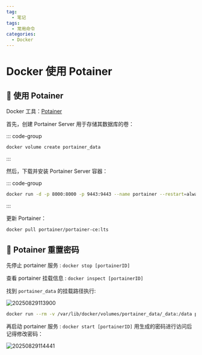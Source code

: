 ```yaml
---
tag:
  - 笔记
tags:
  - 常用命令
categories:
  - Docker
---
```


# Docker 使用 Potainer

## 🌰 使用 Potainer

Docker 工具：[Potainer](https://docs.portainer.io/start/install-ce/server/docker/linux)

首先，创建 Portainer Server 用于存储其数据库的卷：

::: code-group

```sh
docker volume create portainer_data
```

:::

然后，下载并安装 Portainer Server 容器：

::: code-group

```sh
docker run -d -p 8000:8000 -p 9443:9443 --name portainer --restart=always -v /var/run/docker.sock:/var/run/docker.sock -v portainer_data:/data portainer/portainer-ce:latest
```

:::

更新 Portainer：

```sh
docker pull portainer/portainer-ce:lts
```

## 🌰 Potainer 重置密码

先停止 portainer 服务 : `docker stop [portainerID]`

查看 portainer 挂载信息 : `docker inspect [portainerID]`

找到 `portainer_data` 的挂载路径执行:

![20250829113900](http://images.qiuyouyou.cn/notes/20250829113900.png)

```sh
docker run --rm -v /var/lib/docker/volumes/portainer_data/_data:/data portainer/helper-reset -password
```

再启动 portainer 服务 : `docker start [portainerID]` 用生成的密码进行访问后记得修改密码：

![20250829114441](http://images.qiuyouyou.cn/notes/20250829114441.png)

